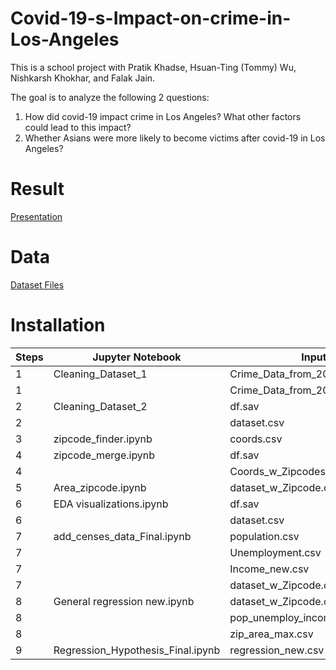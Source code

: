 # Covid-19-s-Impact-on-crime-in-Los-Angeles

This is a school project with Pratik Khadse, Hsuan-Ting (Tommy) Wu, Nishkarsh Khokhar, and Falak Jain. 

The goal is to analyze the following 2 questions:

1. How did covid-19 impact crime in Los Angeles? What other factors could lead to this impact?
2. Whether Asians were more likely to become victims after covid-19 in Los Angeles?


# Result
[Presentation]( https://github.com/ycmillielin/Covid-19-s-Impact-on-crime-in-Los-Angeles/blob/main/Presentation.pdf)

# Data
[Dataset Files]( )


# Installation

| Steps | Jupyter Notebook | Input file | Output file |
| --- | --- | --- | --- |
| 1 | Cleaning_Dataset_1 | Crime_Data_from_2010_to_2019.csv | df.sav |
| 1 |  | Crime_Data_from_2020_to_Present.csv | dataset.csv |
| 2 | Cleaning_Dataset_2 | df.sav | df.sav |
| 2 |  | dataset.csv | dataset.csv |
| 3 | zipcode_finder.ipynb | coords.csv | Coords_w_Zipcodes.csv |
| 4 | zipcode_merge.ipynb | df.sav | dataset_w_Zipcode.sav |
| 4 |  | Coords_w_Zipcodes.csv |  |
| 5 | Area_zipcode.ipynb | dataset_w_Zipcode.csv | zip_area_max.csv |
| 6 | EDA visualizations.ipynb | df.sav |  |
| 6 |  | dataset.csv |  |
| 7 | add_censes_data_Final.ipynb | population.csv | pop_unemploy_income.csv |
| 7 |  | Unemployment.csv |  |
| 7 |  | Income_new.csv |  |
| 7 |  | dataset_w_Zipcode.csv |  |
| 8 | General regression new.ipynb | dataset_w_Zipcode.csv | regression_new.csv |
| 8 |  | pop_unemploy_income.csv |  |
| 8 |  | zip_area_max.csv |  |
| 9 | Regression_Hypothesis_Final.ipynb | regression_new.csv |  |
